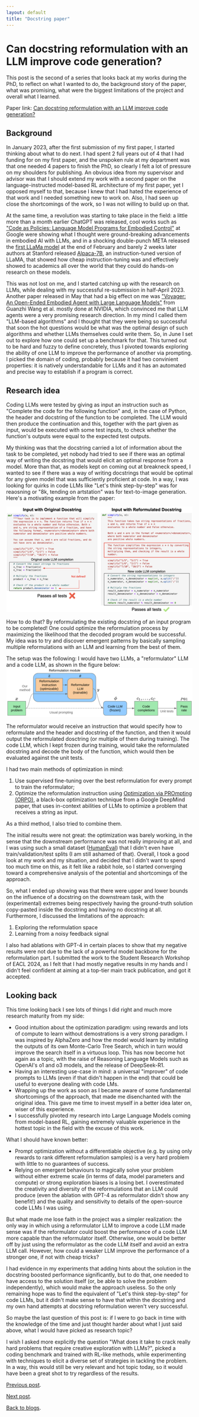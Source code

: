 ```yaml
---
layout: default
title: "Docstring paper"
---
```

# Can docstring reformulation with an LLM improve code generation?

This post is the second of a series that looks back at my works during the PhD, to reflect on what I wanted to do, the background story of the paper, what was promising, what were the biggest limitations of the project and overall what I learned.

Paper link: [Can docstring reformulation with an LLM improve code generation?](https://aclanthology.org/2024.eacl-srw.24/)

## Background 

In January 2023, after the first submission of my first paper, I started thinking about what to do next. I had spent 2 full years out of 4 that I had funding for on my first paper, and the unspoken rule at my department was that one needed 4 papers to finish the PhD, so clearly I felt a lot of pressure on my shoulders for publishing. An obvious idea from my supervisor and advisor was that I should extend my work with a second paper on the language-instructed model-based RL architecture of my first paper, yet I opposed myself to that, because I knew that I had hated the experience of that work and I needed something new to work on. Also, I had seen up close the shortcomings of the work, so I was not willing to build up on that. 

At the same time, a revolution was starting to take place in the field: a little more than a month earlier ChatGPT was released, cool works such as ["Code as Policies: Language Model Programs for Embodied Control"](https://arxiv.org/abs/2209.07753) at Google were showing what I thought were ground-breaking advancements in embodied AI with LLMs, and in a shocking double-punch META released the [first LLaMa model](https://arxiv.org/abs/2302.13971) at the end of February and barely 2 weeks later authors at Stanford released [Alpaca-7B](https://crfm.stanford.edu/2023/03/13/alpaca.html), an instruction-tuned version of LLaMA, that showed how cheap instruction-tuning was and effectively showed to academics all over the world that they could do hands-on research on these models. 

This was not lost on me, and I started catching up with the research on LLMs, while dealing with my successful re-submission in half-April 2023. Another paper released in May that had a big effect on me was ["Voyager: An Open-Ended Embodied Agent with Large Language Models"](https://arxiv.org/abs/2305.16291) from Guanzhi Wang et al. mostly done at NVIDIA, which convinced me that LLM agents were a very promising research direction. In my mind I called them "LLM-based algorithms" and I thought that they were being so successful that soon the hot questions would be what was the optimal design of such algorithms and whether LLMs themselves could write them. So, in June I set out to explore how one could set up a benchmark for that. This turned out to be hard and fuzzy to define concretely, thus I pivoted towards exploring the ability of one LLM to improve the performance of another via prompting. I picked the domain of coding, probably because it had two convinient properties: it is natively understandable for LLMs and it has an automated and precise way to establish if a program is correct.

## Research idea

Coding LLMs were tested by giving as input an instruction such as "Complete the code for the following function" and, in the case of Python, the header and docstring of the function to be completed. The LLM would then produce the continuation and this, together with the part given as input, would be executed with some test inputs, to check whether the function's outputs were equal to the expected test outputs. 

My thinking was that the docstring carried a lot of information about the task to be completed, yet nobody had tried to see if there was an optimal way of writing the docstring that would elicit an optimal response from a model. More than that, as models kept on coming out at breakneck speed, I wanted to see if there was a way of writing docstrings that would be optimal for any given model that was sufficiently proficient at code. In a way, I was looking for quirks in code LLMs like "Let's think step-by-step" was for reaosning or "8k, tending on artstation" was for text-to-image generation. Here's a motivating example from the paper:

![MotivatingExample](/assets/img/docstring/MotivatingExample.png)

How to do that? By reformulating the existing docstring of an input program to be completed! One could optimize the reformulation process by maximizing the likelihood that the decoded program would be successful. My idea was to try and discover emergent patterns by basically sampling multiple reformulations with an LLM and learning from the best of them.

The setup was the following: I would have two LLMs, a "reformulator" LLM and a code LLM, as shown in the figure below:
![Overview](/assets/img/docstring/Overview.png)

The reformulator would receive an instruction that would specify how to reformulate and the header and docstring of the function, and then it would output the reformulated dosctring (or multiple of them during training). The code LLM, which I kept frozen during training, would take the reformulated docstring and decode the body of the function, which would then be evaluated against the unit tests. 

I had two main methods of optimization in mind:
1. Use supervised fine-tuning over the best reformulation for every prompt to train the reformulator;
2. Optimize the reformulation instruction using [Optimization via PROmpting (ORPO)](https://arxiv.org/abs/2309.03409), a black-box optimization technique from a Google DeepMind paper, that uses in-context abilities of LLMs to optimize a problem that receives a string as input.

As a third method, I also tried to combine them. 

The initial results were not great: the optimization was barely working, in the sense that the downstream performance was not really improving at all, and I was using such a small dataset ([HumanEval](https://github.com/openai/human-eval)) that I didn't even have train/validation/test splits (I am still ashamed of that). Overall, I took a good look at my work and my situation, and decided that I didn't want to spend too much time on this, as it felt like a rabbit hole, so I started converging toward a comprehensive analysis of the potential and shortcomings of the approach.

So, what I ended up showing was that there were upper and lower bounds on the influence of a docstring on the downstream task, with the (experimental) extremes being respectively having the ground-truth solution copy-pasted inside the docstring and having no docstring at all.
Furthermore, I discussed the limitations of the approach:
1. Exploring the reformulation space
2. Learning from a noisy feedback signal

I also had ablations with GPT-4 in certain places to show that my negative results were not due to the lack of a powerful model backbone for the reformulation part. I submitted the work to the Student Research Workshop of EACL 2024, as I felt that I had mostly negative results in my hands and I didn't feel confident at aiming at a top-tier main track publication, and got it accepted.

## Looking back

This time looking back I see lots of things I did right and much more research maturity from my side:
- Good intuition about the optimization paradigm: using rewards and lots of compute to learn without demostrations is a very strong paradigm. I was inspired by AlphaZero and how the model would learn by imitating the outputs of its own Monte-Carlo Tree Search, which in turn would improve the search itself in a virtuous loop. This has now become hot again as a topic, with the raise of Reasoning Language Models such as OpenAI's o1 and o3 models, and the release of DeepSeek-R1.
- Having an interesting use-case in mind: a universal "improver" of code prompts to LLMs (even if that didn't happen in the end) that could be useful to everyone dealing with code LMs.
- Wrapping up the work as soon as I became aware of some fundamental shortcomings of the approach, that made me disenchanted with the original idea. This gave me time to invest myself in a better idea later on, wiser of this experience.
- I successfully pivoted my research into Large Language Models coming from model-based RL, gaining extremely valuable experience in the hottest topic in the field with the excuse of this work.

What I should have known better:
- Prompt optimization without a differentiable objective (e.g. by using only rewards to rank different reformulation samples) is a very hard problem with little to no guarantees of success.
- Relying on emergent behaviours to magically solve your problem without either extreme scale (in terms of data, model parameters and compute) or strong exploration biases is a losing bet. I overestimated the creativity and diversity of the reformulations that an LLM could produce (even the ablation with GPT-4 as reformulator didn't show any benefit!) and the quality and sensitivity to details of the open-source code LLMs I was using. 

But what made me lose faith in the project was a simpler realization: the only way in which using a reformulator LLM to improve a code LLM made sense was if the reformulator could boost the performance of a code LLM more capable than the reformulator itself. Otherwise, one would be better off by just using the reformulator as the code LLM itself and avoid an extra LLM call. However, how could a weaker LLM improve the performance of a stronger one, if not with cheap tricks? 

I had evidence in my experiments that adding hints about the solution in the docstring boosted performance significantly, but to do that, one needed to have access to the solution itself (or, be able to solve the problem independently), which would make the approach useless. So the only remaining hope was to find the equivalent of "Let's think step-by-step" for code LLMs, but it didn't make sense to have that within the docstring and my own hand attempts at docstring reformulation weren't very successful.

So maybe the last question of this post is: if I were to go back in time with the knowledge of the time and just thought harder about what I just said above, what I would have picked as research topic?

I wish I asked more explicitly the question "What does it take to crack really hard problems that require creative exploration with LLMs?", picked a coding benchmark and trained with RL-like methods, while experimenting with techniques to elicit a diverse set of strategies in tackling the problem. In a way, this would still be very relevant and hot topic today, so it would have been a great shot to try regardless of the results.

[Previous post](reader.md). 

[Next post](symbolic_regression.md).

[Back to blogs](../blog.md).
